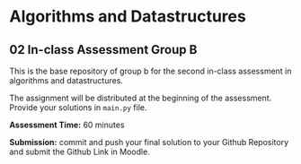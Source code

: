 # Algorithms and Datastructures
## 02 In-class Assessment Group B
This is the base repository of group b for the second in-class assessment in algorithms and datastructures.


The assignment will be distributed at the beginning of the assessment. Provide your solutions in ``main.py`` file. 

**Assessment Time:** 60 minutes

**Submission:** commit and push your final solution to your Github Repository and submit the Github Link in Moodle.